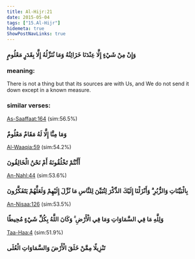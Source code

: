 ```yaml
---
title: Al-Hijr:21
date: 2015-05-04
tags: ["15.Al-Hijr"]
hidemeta: true 
ShowPostNavLinks: true 
---
```

### وَإِنْ مِنْ شَيْءٍ إِلَّا عِنْدَنَا خَزَائِنُهُ وَمَا نُنَزِّلُهُ إِلَّا بِقَدَرٍ مَعْلُومٍ
### meaning: 
There is not a thing but that its sources are with Us, and We do not send it down except in a known measure.
### similar verses: 

[As-Saaffaat:164](/37/164) (sim:56.5%)

### وَمَا مِنَّا إِلَّا لَهُ مَقَامٌ مَعْلُومٌ

[Al-Waaqia:59](/56/59) (sim:54.2%)

### أَأَنْتُمْ تَخْلُقُونَهُ أَمْ نَحْنُ الْخَالِقُونَ

[An-Nahl:44](/16/44) (sim:53.6%)

### بِالْبَيِّنَاتِ وَالزُّبُرِ ۗ وَأَنْزَلْنَا إِلَيْكَ الذِّكْرَ لِتُبَيِّنَ لِلنَّاسِ مَا نُزِّلَ إِلَيْهِمْ وَلَعَلَّهُمْ يَتَفَكَّرُونَ

[An-Nisaa:126](/4/126) (sim:53.5%)

### وَلِلَّهِ مَا فِي السَّمَاوَاتِ وَمَا فِي الْأَرْضِ ۚ وَكَانَ اللَّهُ بِكُلِّ شَيْءٍ مُحِيطًا

[Taa-Haa:4](/20/4) (sim:51.9%)

### تَنْزِيلًا مِمَّنْ خَلَقَ الْأَرْضَ وَالسَّمَاوَاتِ الْعُلَى
